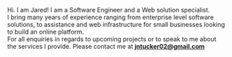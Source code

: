 Hi. I am Jared! I am a Software Engineer and a Web solution specialist. <br/>
I bring many years of experience ranging from enterprise level software solutions, to assistance and web infrastructure for small businesses looking to build an online platform. <br/>
For all enquiries in regards to upcoming projects or to speak to me about the services I provide. Please contact me at **jntucker02@gmail.com**

<!--
**Dawaad/Dawaad** is a ✨ _special_ ✨ repository because its `README.md` (this file) appears on your GitHub profile.

Here are some ideas to get you started:

- 🔭 I’m currently working on ...
- 🌱 I’m currently learning ...
- 👯 I’m looking to collaborate on ...
- 🤔 I’m looking for help with ...
- 💬 Ask me about ...
- 📫 How to reach me: ...
- 😄 Pronouns: ...
- ⚡ Fun fact: ...
-->
